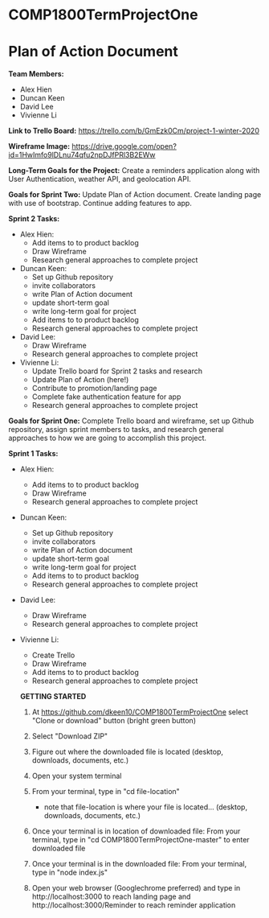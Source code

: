 # COMP1800TermProjectOne

Plan of Action Document
========================

**Team Members:**
* Alex Hien
* Duncan Keen
* David Lee
* Vivienne Li

**Link to Trello Board:**
https://trello.com/b/GmEzk0Cm/project-1-winter-2020

**Wireframe Image:**
https://drive.google.com/open?id=1HwImfo9lDLnu74qfu2npDJfPRl3B2EWw

**Long-Term Goals for the Project:**
Create a reminders application along with User Authentication, weather API, and geolocation API.


**Goals for Sprint Two:**
Update Plan of Action document. Create landing page with use of bootstrap. Continue adding features to app.

**Sprint 2 Tasks:**
* Alex Hien: 
  * Add items to to product backlog
  * Draw Wireframe
  * Research general approaches to complete project
* Duncan Keen: 
  * Set up Github repository
  * invite collaborators
  * write Plan of Action document
  * update short-term goal
  * write long-term goal for project
  * Add items to to product backlog
  * Research general approaches to complete project
* David Lee:
  * Draw Wireframe
  * Research general approaches to complete project
* Vivienne Li: 
  * Update Trello board for Sprint 2 tasks and research
  * Update Plan of Action (here!)
  * Contribute to promotion/landing page
  * Complete fake authentication feature for app
  * Research general approaches to complete project


**Goals for Sprint One:**
Complete Trello board and wireframe, set up Github repository, assign sprint members to tasks, and research general approaches to how we are going to accomplish this project.

**Sprint 1 Tasks:**
* Alex Hien: 
  * Add items to to product backlog
  * Draw Wireframe
  * Research general approaches to complete project
* Duncan Keen: 
  * Set up Github repository
  * invite collaborators
  * write Plan of Action document
  * update short-term goal
  * write long-term goal for project
  * Add items to to product backlog
  * Research general approaches to complete project
* David Lee:
  * Draw Wireframe
  * Research general approaches to complete project
* Vivienne Li: 
  * Create Trello
  * Draw Wireframe
  * Add items to to product backlog
  * Research general approaches to complete project
  
  
  **GETTING STARTED**
  
  1) At https://github.com/dkeen10/COMP1800TermProjectOne select "Clone or download" button (bright green button)
  
  2) Select "Download ZIP"
  
  3) Figure out where the downloaded file is located (desktop, downloads, documents, etc.)
  
  4) Open your system terminal
  
  5) From your terminal, type in "cd file-location"
     - note that file-location is where your file is located... (desktop, downloads, documents, etc.)
     
  6) Once your terminal is in location of downloaded file: 
     From your terminal, type in "cd COMP1800TermProjectOne-master" to enter downloaded file
  
  7) Once your terminal is in the downloaded file:
     From your terminal, type in "node index.js"
     
  8) Open your web browser (Googlechrome preferred) and type in http://localhost:3000 to reach landing page and                              http://localhost:3000/Reminder to reach reminder application



